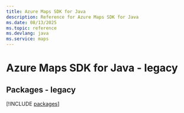 ```yaml
---
title: Azure Maps SDK for Java
description: Reference for Azure Maps SDK for Java
ms.date: 08/13/2025
ms.topic: reference
ms.devlang: java
ms.service: maps
---
```

# Azure Maps SDK for Java - legacy
## Packages - legacy
[!INCLUDE [packages](maps-index.md)]